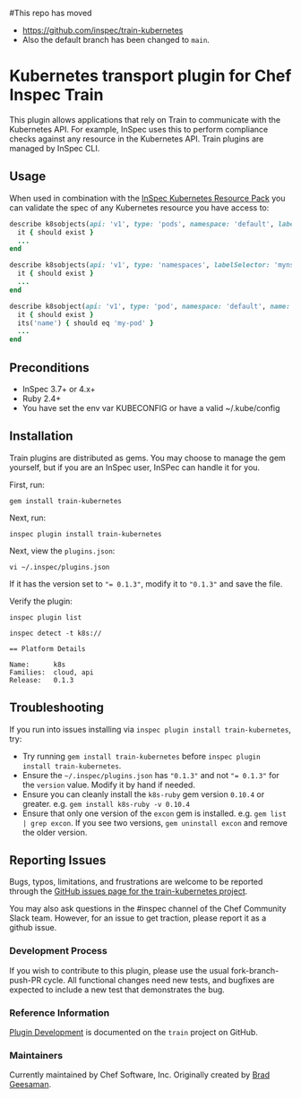 #This repo has moved
- https://github.com/inspec/train-kubernetes
- Also the default branch has been changed to `main`.

# Kubernetes transport plugin for Chef Inspec Train

This plugin allows applications that rely on Train to communicate with the Kubernetes API.  For example, InSpec uses this to perform compliance checks against any resource in the Kubernetes API. Train plugins are managed by InSpec CLI.

## Usage

When used in combination with the [InSpec Kubernetes Resource Pack](https://github.com/bgeesaman/inspec-k8s) you can validate the spec of any Kubernetes resource you have access to:

```ruby
describe k8sobjects(api: 'v1', type: 'pods', namespace: 'default', labelSelector: 'run=nginx') do
  it { should exist }
  ...
end
```

```ruby
describe k8sobjects(api: 'v1', type: 'namespaces', labelSelector: 'myns=prod') do
  it { should exist }
  ...
end
```

```ruby
describe k8sobject(api: 'v1', type: 'pod', namespace: 'default', name: 'my-pod') do
  it { should exist }
  its('name') { should eq 'my-pod' }
  ...
end
```

## Preconditions

- InSpec 3.7+ or 4.x+
- Ruby 2.4+
- You have set the env var KUBECONFIG or have a valid ~/.kube/config


## Installation

Train plugins are distributed as gems.  You may choose to manage the gem yourself, but if you are an InSpec user, InSPec can handle it for you.

First, run:

```
gem install train-kubernetes
```

Next, run:

```
inspec plugin install train-kubernetes
```

Next, view the `plugins.json`:

```
vi ~/.inspec/plugins.json
```

If it has the version set to `"= 0.1.3"`, modify it to `"0.1.3"` and save the file.

Verify the plugin:

```
inspec plugin list
```

```
inspec detect -t k8s://

== Platform Details

Name:      k8s
Families:  cloud, api
Release:   0.1.3
```

## Troubleshooting

If you run into issues installing via `inspec plugin install train-kubernetes`, try:

* Try running `gem install train-kubernetes` before `inspec plugin install train-kubernetes`.
* Ensure the `~/.inspec/plugins.json` has `"0.1.3"` and not `"= 0.1.3"` for the `version` value.  Modify it by hand if needed. 
* Ensure you can cleanly install the `k8s-ruby` gem version `0.10.4` or greater.  e.g. `gem install k8s-ruby -v 0.10.4`
* Ensure that only one version of the `excon` gem is installed.  e.g. `gem list | grep excon`.  If you see two versions, `gem uninstall excon` and remove the older version.

## Reporting Issues

Bugs, typos, limitations, and frustrations are welcome to be reported through the [GitHub issues page for the train-kubernetes project](https://github.com/bgeesaman/train-kubernetes/issues).

You may also ask questions in the #inspec channel of the Chef Community Slack team.  However, for an issue to get traction, please report it as a github issue.

### Development Process

If you wish to contribute to this plugin, please use the usual fork-branch-push-PR cycle.  All functional changes need new tests, and bugfixes are expected to include a new test that demonstrates the bug.

### Reference Information

[Plugin Development](https://github.com/inspec/train/blob/master/docs/dev/plugins.md) is documented on the `train` project on GitHub.

### Maintainers
Currently maintained by Chef Software, Inc. Originally created by [Brad Geesaman](https://github.com/bgeesaman).